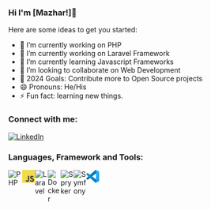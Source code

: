 ### Hi I'm [Mazhar!]👋

Here are some ideas to get you started:

- 🔭 I’m currently working on PHP
- 🔭 I’m currently working on Laravel Framework
- 🌱 I’m currently learning Javascript Frameworks
- 👯 I’m looking to collaborate on Web Development
- 🥅 2024 Goals: Contribute more to Open Source projects
- 😄 Pronouns: He/His
- ⚡ Fun fact: learning new things.


### Connect with me:
[![LinkedIn](https://img.shields.io/badge/LinkedIn-0077B5?style=for-the-badge&logo=linkedin&logoColor=white)](https://www.linkedin.com/in/mazharsayed/)

### Languages, Framework and Tools:
<img align="left" alt="PHP" width="28px" src="http://pngimg.com/uploads/php/php_PNG7.png" />
<img align="left" alt="JavaScript" width="26px" src="https://raw.githubusercontent.com/github/explore/80688e429a7d4ef2fca1e82350fe8e3517d3494d/topics/javascript/javascript.png" />
<img align="left" alt="Laravel" width="26px" src="https://laravel.com/img/logomark.min.svg" />
<img align="left" alt="Docker" width="26px" src="https://www.docker.com/sites/default/files/d8/2019-07/vertical-logo-monochromatic.png" />
<img align="left" alt="Spryker" width="26px" src="https://spryker.com/wp-content/uploads/2021/08/spryker_logo_red.svg" />
<img align="left" alt="Symfony" width="26px" src="https://symfony.com/logos/symfony_black_03.png" />
<img align="left" alt="Visual Studio Code" width="26px" src="https://raw.githubusercontent.com/github/explore/80688e429a7d4ef2fca1e82350fe8e3517d3494d/topics/visual-studio-code/visual-studio-code.png" />
</br>




